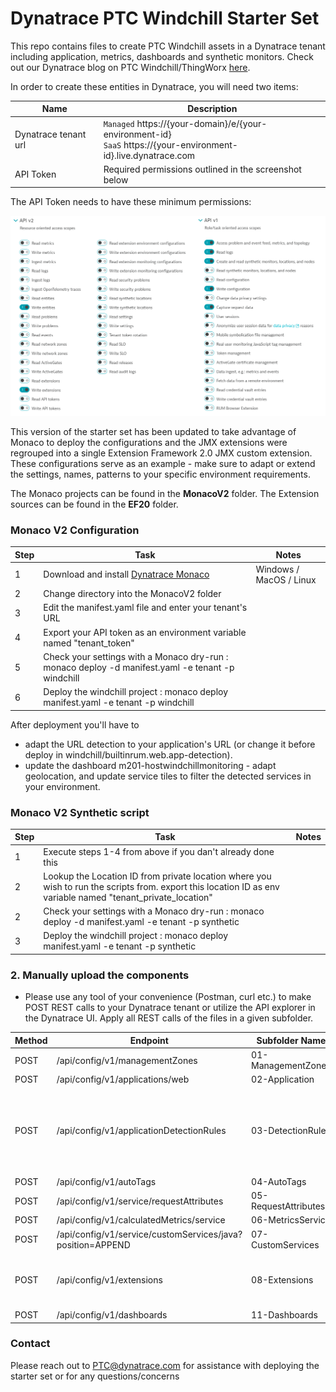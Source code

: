 # Dynatrace PTC Windchill Starter Set
This repo contains files to create PTC Windchill assets in a Dynatrace tenant including application, metrics, dashboards and synthetic monitors. Check out our Dynatrace blog on PTC Windchill/ThingWorx [here](https://www.dynatrace.com/news/blog/ai-driven-observability-for-ptc-windchill-thingworx/).

In order to create these entities in Dynatrace, you will need two items:

Name | Description
------------ | -------------
Dynatrace tenant url | `Managed` https://{your-domain}/e/{your-environment-id}  <br/>`SaaS` https://{your-environment-id}.live.dynatrace.com
API Token | Required permissions outlined in the screenshot below

The API Token needs to have these minimum permissions:

![GitHub Logo](/images/TokenPermissions.png)

This version of the starter set has been updated to take advantage of Monaco to deploy the configurations and the JMX extensions were regrouped into a single Extension Framework 2.0 JMX custom extension. These configurations serve as an example - make sure to adapt or extend the settings, names, patterns to your specific environment requirements.

The Monaco projects can be found in the **MonacoV2** folder.
The Extension sources can be found in the **EF20** folder.

### Monaco V2 Configuration

Step | Task | Notes  
---- | ---- | ----  
1 | Download and install [Dynatrace Monaco](https://docs.dynatrace.com/docs/deliver/configuration-as-code/monaco/installation) | Windows / MacOS / Linux  
2 | Change directory into the MonacoV2 folder  
3 | Edit the manifest.yaml file and enter your tenant's URL   
4 | Export your API token as an environment variable named "tenant_token"  
5 | Check your settings with a Monaco dry-run : monaco deploy -d manifest.yaml -e tenant -p windchill  
6 | Deploy the windchill project : monaco deploy manifest.yaml -e tenant -p windchill  

After deployment you'll have to 
* adapt the URL detection to your application's URL (or change it before deploy in windchill/builtinrum.web.app-detection).
* update the dashboard m201-hostwindchillmonitoring - adapt geolocation, and update service tiles to filter the detected services in your environment.

### Monaco V2 Synthetic script

Step | Task | Notes  
---- | ---- | ----  
1 | Execute steps 1-4 from above if you dan't already done this  
2 | Lookup the Location ID from private location where you wish to run the scripts from. export this location ID as env variable named "tenant_private_location"  
2 | Check your settings with a Monaco dry-run : monaco deploy -d manifest.yaml -e tenant -p synthetic  
3 | Deploy the windchill project : monaco deploy manifest.yaml -e tenant -p synthetic  


### 2. Manually upload the components
* Please use any tool of your convenience (Postman, curl etc.) to make POST REST calls to your Dynatrace tenant or utilize the API explorer in the Dynatrace UI. Apply all REST calls of the files in a given subfolder.
  
Method | Endpoint | Subfolder Name | Notes
------------| ----------------------------------- | --------------- | -----------------------
POST | /api/config/v1/managementZones | 01-ManagementZones |
POST | /api/config/v1/applications/web | 02-Application |
POST | /api/config/v1/applicationDetectionRules | 03-DetectionRules | Replace the application id in the json with the application id 
POST | /api/config/v1/autoTags | 04-AutoTags | 
POST | /api/config/v1/service/requestAttributes | 05-RequestAttributes |  
POST | /api/config/v1/calculatedMetrics/service | 06-MetricsService |  
POST | /api/config/v1/service/customServices/java?position=APPEND | 07-CustomServices |
POST | /api/config/v1/extensions | 08-Extensions | Extensions require uploading the zip files 
POST | /api/config/v1/dashboards | 11-Dashboards

### Contact
Please reach out to PTC@dynatrace.com for assistance with deploying the starter set or for any questions/concerns
